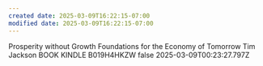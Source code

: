 ```yaml
---
created date: 2025-03-09T16:22:15-07:00
modified date: 2025-03-09T16:22:15-07:00
---
```

Prosperity without Growth
Foundations for the Economy of Tomorrow
Tim Jackson
BOOK
KINDLE
B019H4HKZW
false
2025-03-09T00:23:27.797Z
